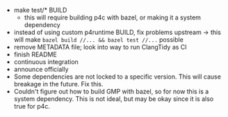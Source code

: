* make test/* BUILD
  * this will require building p4c with bazel, or making it a system dependency
* instead of using custom p4runtime BUILD, fix problems upstream
  -> this will make `bazel build //... && bazel test //...` possible
* remove METADATA file; look into way to run ClangTidy as CI
* finish README
* continuous integration
* announce officially
* Some dependencies are not locked to a specific version. This will cause
  breakage in the future. Fix this.
* Couldn't figure out how to build GMP with bazel, so for now this is a system
  dependency. This is not ideal, but may be okay since it is also true for p4c.
